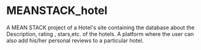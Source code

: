 # MEANSTACK_hotel
A MEAN STACK project of a Hotel's site containing the database about the Description, rating , stars,etc. of the hotels. A platform where the user can also add his/her personal reviews to a particular hotel.
